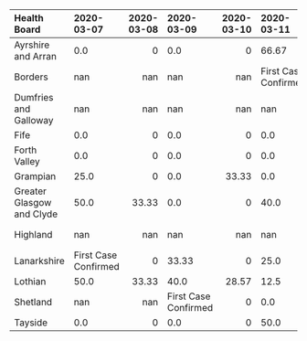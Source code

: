| Health Board              | 2020-03-07           |   2020-03-08 | 2020-03-09           |   2020-03-10 | 2020-03-11           |   2020-03-12 |   2020-03-13 | 2020-03-14           |   2020-03-15 | 2020-03-16           |   2020-03-17 |   2020-03-18 |   2020-03-19 |   2020-03-20 |   2020-03-21 |   2020-03-22 |   2020-03-23 |   2020-03-24 |   2020-03-25 |   2020-03-26 |
|:--------------------------|:---------------------|-------------:|:---------------------|-------------:|:---------------------|-------------:|-------------:|:---------------------|-------------:|:---------------------|-------------:|-------------:|-------------:|-------------:|-------------:|-------------:|-------------:|-------------:|-------------:|-------------:|
| Ayrshire and Arran        | 0.0                  |         0    | 0.0                  |         0    | 66.67                |        25    |         0    | 33.33                |         0    | 14.29                |       -16.67 |        33.33 |        25    |        25    |        23.81 |        16    |        26.47 |        17.07 |        28.07 |        22.97 |
| Borders                   | nan                  |       nan    | nan                  |       nan    | First Case Confirmed |         0    |        33.33 | 40.0                 |        28.57 | 0.0                  |         0    |         0    |        12.5  |        11.11 |        10    |         9.09 |         8.33 |         0    |        20    |        34.78 |
| Dumfries and Galloway     | nan                  |       nan    | nan                  |       nan    | nan                  |       nan    |       nan    | nan                  |       nan    | First Case Confirmed |         0    |        75    |        33.33 |        40    |        23.08 |        18.75 |        11.11 |        30.77 |        16.13 |        20.51 |
| Fife                      | 0.0                  |         0    | 0.0                  |         0    | 0.0                  |        33.33 |        25    | 33.33                |        14.29 | 0.0                  |         0    |        12.5  |        11.11 |        25    |         7.69 |        18.75 |        15.79 |        24    |        13.79 |        27.5  |
| Forth Valley              | 0.0                  |         0    | 0.0                  |         0    | 0.0                  |        66.67 |         0    | 0.0                  |        40    | 0.0                  |        16.67 |        20    |        11.76 |        26.09 |        14.81 |        10    |        25    |         6.98 |        27.12 |        21.33 |
| Grampian                  | 25.0                 |         0    | 0.0                  |        33.33 | 0.0                  |        14.29 |        36.36 | -22.22               |        25    | 0.0                  |        45.45 |         8.33 |       -33.33 |         5.26 |         5    |        13.04 |         4.17 |         0    |        17.24 |         6.45 |
| Greater Glasgow and Clyde | 50.0                 |        33.33 | 0.0                  |         0    | 40.0                 |        50    |        52.38 | 32.26                |        20.51 | 11.36                |        10.2  |        14.04 |        19.72 |        21.98 |        17.27 |        15.38 |        14.47 |        16.94 |        17.19 |        14.34 |
| Highland                  | nan                  |       nan    | nan                  |       nan    | nan                  |       nan    |       nan    | First Case Confirmed |        50    | 0.0                  |        60    |         0    |        16.67 |         0    |        25    |         0    |        33.33 |         7.69 |        40.91 |        24.14 |
| Lanarkshire               | First Case Confirmed |         0    | 33.33                |         0    | 25.0                 |        42.86 |         0    | 30.0                 |        37.5  | 20.0                 |         4.76 |        16    |        24.24 |        19.51 |        16.33 |         0    |        15.52 |        22.67 |        13.79 |        23.68 |
| Lothian                   | 50.0                 |        33.33 | 40.0                 |        28.57 | 12.5                 |        27.27 |        45    | 20.0                 |        10.71 | 3.45                 |         3.33 |         9.09 |         5.71 |        12.5  |         9.09 |         4.35 |        22.03 |        15.71 |        20.45 |        20.72 |
| Shetland                  | nan                  |       nan    | First Case Confirmed |         0    | 0.0                  |        66.67 |         0    | 45.45                |         0    | 26.67                |         0    |         6.25 |        33.33 |         0    |         0    |         0    |         0    |         0    |         0    |         0    |
| Tayside                   | 0.0                  |         0    | 0.0                  |         0    | 50.0                 |        50    |       -33.33 | 72.73                |        26.67 | 11.76                |        15    |        16.67 |        11.11 |        12.9  |         8.82 |        10.53 |        19.15 |         2.08 |        15.79 |        25    |